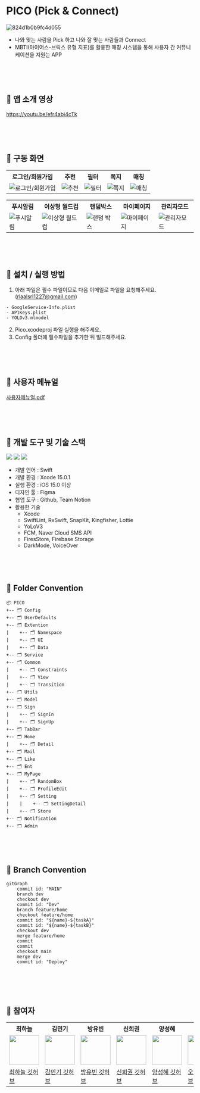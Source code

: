 # PICO (Pick & Connect)
![824d1b0b9fc4d055](https://github.com/APPSCHOOL3-iOS/final-pico/assets/74815957/eb4527e5-31a9-4e22-be3d-89d8b7f85339)

- 나와 맞는 사람을 Pick 하고 나와 잘 맞는 사람들과 Connect
- MBTI(마이어스-브릭스 유형 지표)를 활용한 매칭 시스템을 통해 사용자 간 커뮤니케이션을 지원는 APP
  
<br/><br/><br/>

## 📌 앱 소개 영상
https://youtu.be/efr4abi4cTk

<br/><br/><br/>

## 📌 구동 화면

<table align="center">
  <tr>
    <th>로그인/회원가입</th>
    <th>추천</th>
    <th>필터</th>
    <th>쪽지</th>
    <th>매칭</th>
  </tr>
  <tr>
    <td><img src="https://github.com/APPSCHOOL3-iOS/final-pico/assets/74815957/c402b4d6-050b-46e1-a4af-0981154d535b" alt="로그인/회원가입">
    <td><img src="https://github.com/APPSCHOOL3-iOS/final-pico/assets/74815957/977abc0d-d191-401e-9275-a3cae9570507" alt="추천"></td>
    <td><img src="https://github.com/APPSCHOOL3-iOS/final-pico/assets/74815957/638dc583-a316-4260-9ed1-ef7628058a16" alt="필터"></td>
    <td><img src="https://github.com/APPSCHOOL3-iOS/final-pico/assets/74815957/74cf1685-a164-487e-830f-81c86cd47105" alt="쪽지"></td>
    <td><img src="https://github.com/APPSCHOOL3-iOS/final-pico/assets/74815957/7844f42d-72e0-420e-8fef-451bbbd9aeb8" alt="매칭"></td>
  </tr>
</table>

<table align="center">
  <tr>
    <th>푸시알림</th>
    <th>이상형 월드컵</th>
    <th>랜덤박스</th>
    <th>마이페이지</th>
    <th>관리자모드</th>
  </tr>
  <tr>
    <td><img src="https://github.com/APPSCHOOL3-iOS/final-pico/assets/74815957/7d29cd39-08db-4f5a-8f3f-73e992fbe283" alt="푸시알림"></td>
    <td><img src="https://github.com/APPSCHOOL3-iOS/final-pico/assets/74815957/0e38165c-3af2-44bd-a513-fd7ef5dcbe8d" alt="이상형 월드컵">
    <td><img src="https://github.com/APPSCHOOL3-iOS/final-pico/assets/74815957/01dd72ef-36c8-4884-b85f-db40de8f4aa9" alt="랜덤 박스"></td>
    <td><img src="https://github.com/APPSCHOOL3-iOS/final-pico/assets/74815957/9b523030-f26f-4b17-8c27-157dc081c605" alt="마이페이지"></td>
    <td><img src="https://github.com/APPSCHOOL3-iOS/final-pico/assets/74815957/ec10939b-c811-4b58-ab04-707eda519e43" alt="관리자모드"></td>
  </tr>
</table>



<br/><br/><br/>

  
## 📌 설치 / 실행 방법
1. 아래 파일은 필수 파일이므로 다음 이메일로 파일을 요청해주세요. (rlaalsrl1227@gmail.com)  
```
- GoogleService-Info.plist
- APIKeys.plist
- YOLOv3.mlmodel
```
2. Pico.xcodeproj 파일 실행을 해주세요.
3. Config 폴더에 필수파일을 추가한 뒤 빌드해주세요.

<br/><br/><br/>

## 📌 사용자 메뉴얼
[사용자메뉴얼.pdf](https://github.com/APPSCHOOL3-iOS/final-pico/files/13216388/default.pdf)



<br/><br/><br/>


## 📌 개발 도구 및 기술 스택
<p align="leading">
  <img src="https://img.shields.io/badge/Swift-F05138?style=for-the-badge&logo=Swift&logoColor=white"/>
    <img src="https://img.shields.io/badge/UIKit-2396F3?style=for-the-badge&logo=uikit&logoColor=white"/>
  <img src="https://img.shields.io/badge/Firebase-FFCA28?style=for-the-badge&logo=Firebase&logoColor=white"/>
</p>

- 개발 언어 : Swift
- 개발 환경 : Xcode 15.0.1
- 실행 환경 : iOS 15.0 이상
- 디자인 툴 : Figma
- 협업 도구 : Github, Team Notion
- 활용한 기술
  - Xcode
  - SwiftLint, RxSwift, SnapKit, Kingfisher, Lottie
  - YoLoV3
  - FCM, Naver Cloud SMS API
  - FiresStore, Firebase Storage
  - DarkMode, VoiceOver


<br/><br/><br/>


## 📌 Folder Convention
```
📦 PICO
+-- 🗂 Config
+-- 🗂 UserDefaults 
+-- 🗂 Extention 
|    +-- 🗂 Namespace
|    +-- 🗂 UI
|    +-- 🗂 Data
+-- 🗂 Service
+-- 🗂 Common
|    +-- 🗂 Constraints
|    +-- 🗂 View
|    +-- 🗂 Transition
+-- 🗂 Utils 
+-- 🗂 Model 
+-- 🗂 Sign 
|    +-- 🗂 SignIn
|    +-- 🗂 SignUp
+-- 🗂 TabBar
+-- 🗂 Home
|    +-- 🗂 Detail 
+-- 🗂 Mail
+-- 🗂 Like
+-- 🗂 Ent
+-- 🗂 MyPage
|    +-- 🗂 RandomBox
|    +-- 🗂 ProfileEdit
|    +-- 🗂 Setting
|    |    +-- 🗂 SettingDetail
|    +-- 🗂 Store
+-- 🗂 Notification
+-- 🗂 Admin
```

<br/><br/><br/>

## 📌 Branch Convention
```mermaid
gitGraph
    commit id: "MAIN"
    branch dev
    checkout dev
    commit id: "Dev"
    branch feature/home
    checkout feature/home
    commit id: "${name}-${taskA}"
    commit id: "${name}-${taskB}"
    checkout dev
    merge feature/home
    commit
    commit
    checkout main
    merge dev
    commit id: "Deploy"
    
```

<br/><br/><br/>


## 📌 참여자
<table align="center">
  <tr>
    <th>최하늘</th>
    <th>김민기</th>
    <th>방유빈</th>
    <th>신희권</th>
    <th>양성혜</th>
    <th>오영석</th>
    <th>이제현</th>
    <th>임대진</th>
  </tr>
  <tr>
    <td><img src="https://avatars.githubusercontent.com/u/74815957?v=4" height="80"></td>
    <td><img src="https://avatars.githubusercontent.com/u/79855248?v=4" height="80"></td>
    <td><img src="https://avatars.githubusercontent.com/u/58802345?v=4" height="80"></td>
    <td><img src="https://avatars.githubusercontent.com/u/55128158?v=4" height="80"></td>
    <td><img src="https://avatars.githubusercontent.com/u/87599027?v=4" height="80"></td>
    <td><img src="https://avatars.githubusercontent.com/u/82360640?v=4" height="80"></td>
    <td><img src="https://avatars.githubusercontent.com/u/104299722?v=4" height="80"></td>
    <td><img src="https://avatars.githubusercontent.com/u/115560272?v=4" height="80"></td>
  </tr>
  <tr>
    <td><a href="https://github.com/HANLeeeee">최하늘 깃허브</a></td>
    <td><a href="https://github.com/minki-kim-git">김민기 깃허브</a></td>
    <td><a href="https://github.com/bangtori">방유빈 깃허브</a></td>
    <td><a href="https://github.com/hhh131">신희권 깃허브</a></td>
    <td><a href="https://github.com/seongzzang">양성혜 깃허브</a></td>
    <td><a href="https://github.com/Youngs5">오영석 깃허브</a></td>
    <td><a href="https://github.com/LJH3904">이제현 깃허브</a></td>
    <td><a href="https://github.com/DAEJINLIM">임대진 깃허브</a></td>
  </tr>
</table>
